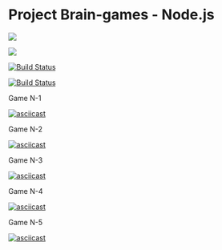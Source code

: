 # Project Brain-games - Node.js

<a href="https://codeclimate.com/github/codeclimate/codeclimate/maintainability"><img src="https://api.codeclimate.com/v1/badges/a99a88d28ad37a79dbf6/maintainability" /></a>

<a href="https://codeclimate.com/github/codeclimate/codeclimate/test_coverage"><img src="https://api.codeclimate.com/v1/badges/a99a88d28ad37a79dbf6/test_coverage" /></a>

[![Build Status](https://travis-ci.com/travis-ci/travis-web.svg?branch=master)](https://travis-ci.com/travis-ci/travis-web)

[![Build Status](https://travis-ci.org/pravdorin/backend-project-lvl1.svg?branch=master)](https://travis-ci.org/pravdorin/backend-project-lvl1)

Game N-1

[![asciicast](https://asciinema.org/a/6PWWzSGXXKGZskxxlPXrhlomV.svg)](https://asciinema.org/a/6PWWzSGXXKGZskxxlPXrhlomV)

Game N-2

[![asciicast](https://asciinema.org/a/oMkhP2umPs7KWpCSGR6Jqr10y.svg)](https://asciinema.org/a/oMkhP2umPs7KWpCSGR6Jqr10y)

Game N-3

[![asciicast](https://asciinema.org/a/Y5tpVgh53bOeQAzrqwTCxUxCB.svg)](https://asciinema.org/a/Y5tpVgh53bOeQAzrqwTCxUxCB)

Game N-4

[![asciicast](https://asciinema.org/a/zQ3ggXvEyUJBFlEWBmpJJTOCR.svg)](https://asciinema.org/a/zQ3ggXvEyUJBFlEWBmpJJTOCR)

Game N-5

[![asciicast](https://asciinema.org/a/YpkRvMbVU8wLd860ZTuoghlZv.svg)](https://asciinema.org/a/YpkRvMbVU8wLd860ZTuoghlZv)

